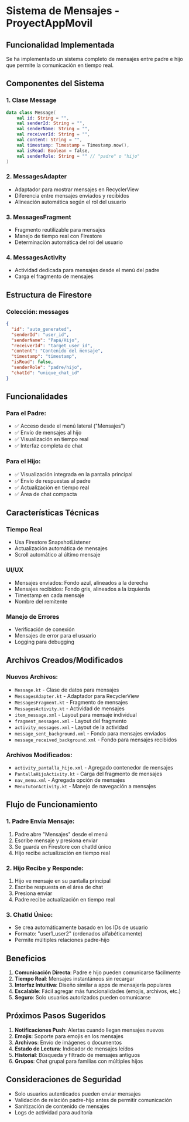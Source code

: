 # Sistema de Mensajes - ProyectAppMovil

## Funcionalidad Implementada

Se ha implementado un sistema completo de mensajes entre padre e hijo que permite la comunicación en tiempo real.

## Componentes del Sistema

### 1. Clase Message
```kotlin
data class Message(
    val id: String = "",
    val senderId: String = "",
    val senderName: String = "",
    val receiverId: String = "",
    val content: String = "",
    val timestamp: Timestamp = Timestamp.now(),
    val isRead: Boolean = false,
    val senderRole: String = "" // "padre" o "hijo"
)
```

### 2. MessagesAdapter
- Adaptador para mostrar mensajes en RecyclerView
- Diferencia entre mensajes enviados y recibidos
- Alineación automática según el rol del usuario

### 3. MessagesFragment
- Fragmento reutilizable para mensajes
- Manejo de tiempo real con Firestore
- Determinación automática del rol del usuario

### 4. MessagesActivity
- Actividad dedicada para mensajes desde el menú del padre
- Carga el fragmento de mensajes

## Estructura de Firestore

### Colección: messages
```json
{
  "id": "auto_generated",
  "senderId": "user_id",
  "senderName": "Papá/Hijo",
  "receiverId": "target_user_id",
  "content": "Contenido del mensaje",
  "timestamp": "timestamp",
  "isRead": false,
  "senderRole": "padre/hijo",
  "chatId": "unique_chat_id"
}
```

## Funcionalidades

### Para el Padre:
- ✅ Acceso desde el menú lateral ("Mensajes")
- ✅ Envío de mensajes al hijo
- ✅ Visualización en tiempo real
- ✅ Interfaz completa de chat

### Para el Hijo:
- ✅ Visualización integrada en la pantalla principal
- ✅ Envío de respuestas al padre
- ✅ Actualización en tiempo real
- ✅ Área de chat compacta

## Características Técnicas

### Tiempo Real
- Usa Firestore SnapshotListener
- Actualización automática de mensajes
- Scroll automático al último mensaje

### UI/UX
- Mensajes enviados: Fondo azul, alineados a la derecha
- Mensajes recibidos: Fondo gris, alineados a la izquierda
- Timestamp en cada mensaje
- Nombre del remitente

### Manejo de Errores
- Verificación de conexión
- Mensajes de error para el usuario
- Logging para debugging

## Archivos Creados/Modificados

### Nuevos Archivos:
- `Message.kt` - Clase de datos para mensajes
- `MessagesAdapter.kt` - Adaptador para RecyclerView
- `MessagesFragment.kt` - Fragmento de mensajes
- `MessagesActivity.kt` - Actividad de mensajes
- `item_message.xml` - Layout para mensaje individual
- `fragment_messages.xml` - Layout del fragmento
- `activity_messages.xml` - Layout de la actividad
- `message_sent_background.xml` - Fondo para mensajes enviados
- `message_received_background.xml` - Fondo para mensajes recibidos

### Archivos Modificados:
- `activity_pantalla_hijo.xml` - Agregado contenedor de mensajes
- `PantallaHijoActivity.kt` - Carga del fragmento de mensajes
- `nav_menu.xml` - Agregada opción de mensajes
- `MenuTutorActivity.kt` - Manejo de navegación a mensajes

## Flujo de Funcionamiento

### 1. Padre Envía Mensaje:
1. Padre abre "Mensajes" desde el menú
2. Escribe mensaje y presiona enviar
3. Se guarda en Firestore con chatId único
4. Hijo recibe actualización en tiempo real

### 2. Hijo Recibe y Responde:
1. Hijo ve mensaje en su pantalla principal
2. Escribe respuesta en el área de chat
3. Presiona enviar
4. Padre recibe actualización en tiempo real

### 3. ChatId Único:
- Se crea automáticamente basado en los IDs de usuario
- Formato: "user1_user2" (ordenados alfabéticamente)
- Permite múltiples relaciones padre-hijo

## Beneficios

1. **Comunicación Directa**: Padre e hijo pueden comunicarse fácilmente
2. **Tiempo Real**: Mensajes instantáneos sin recargar
3. **Interfaz Intuitiva**: Diseño similar a apps de mensajería populares
4. **Escalable**: Fácil agregar más funcionalidades (emojis, archivos, etc.)
5. **Seguro**: Solo usuarios autorizados pueden comunicarse

## Próximos Pasos Sugeridos

1. **Notificaciones Push**: Alertas cuando llegan mensajes nuevos
2. **Emojis**: Soporte para emojis en los mensajes
3. **Archivos**: Envío de imágenes o documentos
4. **Estado de Lectura**: Indicador de mensajes leídos
5. **Historial**: Búsqueda y filtrado de mensajes antiguos
6. **Grupos**: Chat grupal para familias con múltiples hijos

## Consideraciones de Seguridad

- Solo usuarios autenticados pueden enviar mensajes
- Validación de relación padre-hijo antes de permitir comunicación
- Sanitización de contenido de mensajes
- Logs de actividad para auditoría 